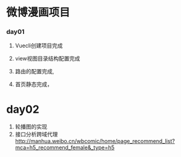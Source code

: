 # 微博漫画项目

### day01

1. Vuecli创建项目完成

2. view视图目录结构配置完成

3.  路由的配置完成,

4. 首页静态完成，



# day02

1. 轮播图的实现
2. 接口分析跨域代理
http://manhua.weibo.cn/wbcomic/home/page_recommend_list?mca=h5_recommend_female&_type=h5
